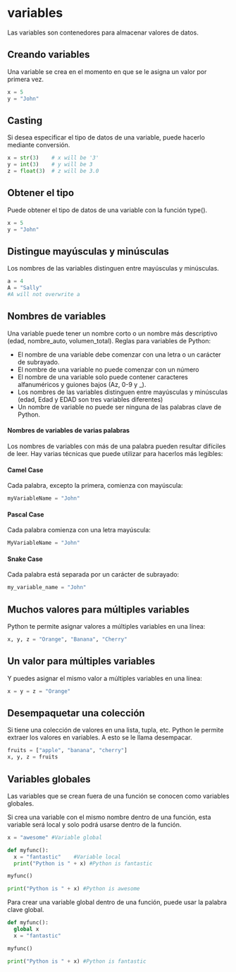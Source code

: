 # variables​​​​

Las variables son contenedores para almacenar valores de datos.

## Creando variables

Una variable se crea en el momento en que se le asigna un valor por primera vez.


```python
x = 5
y = "John"
```

## Casting

Si desea especificar el tipo de datos de una variable, puede hacerlo mediante conversión.

```python
x = str(3)    # x will be '3'
y = int(3)    # y will be 3
z = float(3)  # z will be 3.0
```

## Obtener el tipo
Puede obtener el tipo de datos de una variable con la función type().

```python
x = 5
y = "John"
```

## Distingue mayúsculas y minúsculas

Los nombres de las variables distinguen entre mayúsculas y minúsculas.

```python
a = 4
A = "Sally"
#A will not overwrite a
```

## Nombres de variables

Una variable puede tener un nombre corto o un nombre más descriptivo (edad, nombre_auto, volumen_total). Reglas para variables de Python:

- El nombre de una variable debe comenzar con una letra o un carácter de subrayado.
- El nombre de una variable no puede comenzar con un número
- El nombre de una variable solo puede contener caracteres alfanuméricos y guiones bajos (Az, 0-9 y _).
- Los nombres de las variables distinguen entre mayúsculas y minúsculas (edad, Edad y EDAD son tres variables diferentes)
- Un nombre de variable no puede ser ninguna de las palabras clave de Python.

#### Nombres de variables de varias palabras

Los nombres de variables con más de una palabra pueden resultar difíciles de leer.
Hay varias técnicas que puede utilizar para hacerlos más legibles:

#### Camel Case

Cada palabra, excepto la primera, comienza con mayúscula:

```python
myVariableName = "John"
```

#### Pascal Case

Cada palabra comienza con una letra mayúscula:

```python
MyVariableName = "John"
```

#### Snake Case

Cada palabra está separada por un carácter de subrayado:

```python
my_variable_name = "John"
```

## Muchos valores para múltiples variables

Python te permite asignar valores a múltiples variables en una línea:

```python
x, y, z = "Orange", "Banana", "Cherry"
```

## Un valor para múltiples variables
Y puedes asignar el mismo valor a múltiples variables en una línea:

```python
x = y = z = "Orange"
```

## Desempaquetar una colección

Si tiene una colección de valores en una lista, tupla, etc. Python le permite extraer los valores en variables. A esto se le llama desempacar.

```python
fruits = ["apple", "banana", "cherry"]
x, y, z = fruits
```

## Variables globales
Las variables que se crean fuera de una función se conocen como variables globales.

Si crea una variable con el mismo nombre dentro de una función, esta variable será local y solo podrá usarse dentro de la función. 

```python
x = "awesome" #Variable global

def myfunc():
  x = "fantastic"    #Variable local
  print("Python is " + x) #Python is fantastic

myfunc()

print("Python is " + x) #Python is awesome
```

Para crear una variable global dentro de una función, puede usar la palabra clave global.

```python
def myfunc():
  global x
  x = "fantastic"

myfunc()

print("Python is " + x) #Python is fantastic
```